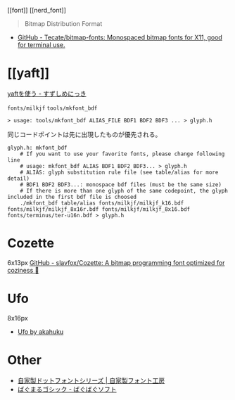 [[font]]
[[nerd_font]]

> Bitmap Distribution Format

- [GitHub - Tecate/bitmap-fonts: Monospaced bitmap fonts for X11, good for terminal use.](https://github.com/Tecate/bitmap-fonts)
# [[yaft]]
[yaftを使う - すずしめにっき](https://suzusime-log.hatenablog.jp/entry/2018/11/16/024551)

`fonts/milkjf`
`tools/mkfont_bdf`

	> usage: tools/mkfont_bdf ALIAS_FILE BDF1 BDF2 BDF3 ... > glyph.h

同じコードポイントは先に出現したものが優先される。

```
glyph.h: mkfont_bdf
    # If you want to use your favorite fonts, please change following line
    # usage: mkfont_bdf ALIAS BDF1 BDF2 BDF3... > glyph.h
    # ALIAS: glyph substitution rule file (see table/alias for more detail)
    # BDF1 BDF2 BDF3...: monospace bdf files (must be the same size)
    # If there is more than one glyph of the same codepoint, the glyph included in the first bdf file is choosed
    ./mkfont_bdf table/alias fonts/milkjf/milkjf_k16.bdf fonts/milkjf/milkjf_8x16r.bdf fonts/milkjf/milkjf_8x16.bdf fonts/terminus/ter-u16n.bdf > glyph.h
```

# Cozette
6x13px
[GitHub - slavfox/Cozette: A bitmap programming font optimized for coziness 💜](https://github.com/slavfox/Cozette)

# Ufo
8x16px
- [Ufo by akahuku](https://akahuku.github.io/ufo/)

# Other
- [自家製ドットフォントシリーズ | 自家製フォント工房](http://jikasei.me/font/jf-dotfont/)
- [ばぐまるゴシック - ばぐばぐソフト](https://debugx.net/BugSoft.aspx?Soft=BugMaruGothic)
